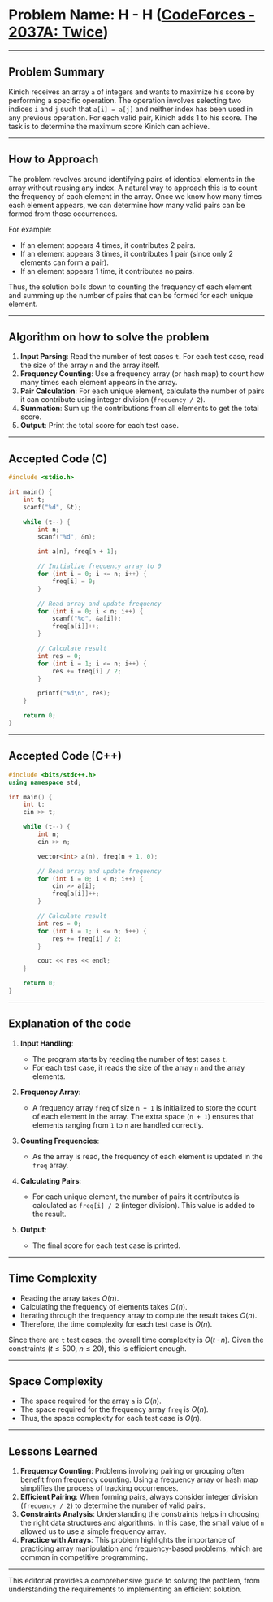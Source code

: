 # Problem Name: H - H ([CodeForces - 2037A: Twice](http://codeforces.com/problemset/problem/2037/A))

---

## Problem Summary

Kinich receives an array `a` of integers and wants to maximize his score by performing a specific operation. The operation involves selecting two indices `i` and `j` such that `a[i] = a[j]` and neither index has been used in any previous operation. For each valid pair, Kinich adds 1 to his score. The task is to determine the maximum score Kinich can achieve.

---

## How to Approach

The problem revolves around identifying pairs of identical elements in the array without reusing any index. A natural way to approach this is to count the frequency of each element in the array. Once we know how many times each element appears, we can determine how many valid pairs can be formed from those occurrences.

For example:

- If an element appears 4 times, it contributes 2 pairs.
- If an element appears 3 times, it contributes 1 pair (since only 2 elements can form a pair).
- If an element appears 1 time, it contributes no pairs.

Thus, the solution boils down to counting the frequency of each element and summing up the number of pairs that can be formed for each unique element.

---

## Algorithm on how to solve the problem

1. **Input Parsing**: Read the number of test cases `t`. For each test case, read the size of the array `n` and the array itself.
2. **Frequency Counting**: Use a frequency array (or hash map) to count how many times each element appears in the array.
3. **Pair Calculation**: For each unique element, calculate the number of pairs it can contribute using integer division (`frequency / 2`).
4. **Summation**: Sum up the contributions from all elements to get the total score.
5. **Output**: Print the total score for each test case.

---

## Accepted Code (C)

```c
#include <stdio.h>

int main() {
    int t;
    scanf("%d", &t);

    while (t--) {
        int n;
        scanf("%d", &n);

        int a[n], freq[n + 1];

        // Initialize frequency array to 0
        for (int i = 0; i <= n; i++) {
            freq[i] = 0;
        }

        // Read array and update frequency
        for (int i = 0; i < n; i++) {
            scanf("%d", &a[i]);
            freq[a[i]]++;
        }

        // Calculate result
        int res = 0;
        for (int i = 1; i <= n; i++) {
            res += freq[i] / 2;
        }

        printf("%d\n", res);
    }

    return 0;
}
```

---

## Accepted Code (C++)

```cpp
#include <bits/stdc++.h>
using namespace std;

int main() {
    int t;
    cin >> t;

    while (t--) {
        int n;
        cin >> n;

        vector<int> a(n), freq(n + 1, 0);

        // Read array and update frequency
        for (int i = 0; i < n; i++) {
            cin >> a[i];
            freq[a[i]]++;
        }

        // Calculate result
        int res = 0;
        for (int i = 1; i <= n; i++) {
            res += freq[i] / 2;
        }

        cout << res << endl;
    }

    return 0;
}
```

---

## Explanation of the code

1. **Input Handling**:
   - The program starts by reading the number of test cases `t`.
   - For each test case, it reads the size of the array `n` and the array elements.

2. **Frequency Array**:
   - A frequency array `freq` of size `n + 1` is initialized to store the count of each element in the array. The extra space (`n + 1`) ensures that elements ranging from `1` to `n` are handled correctly.

3. **Counting Frequencies**:
   - As the array is read, the frequency of each element is updated in the `freq` array.

4. **Calculating Pairs**:
   - For each unique element, the number of pairs it contributes is calculated as `freq[i] / 2` (integer division). This value is added to the result.

5. **Output**:
   - The final score for each test case is printed.

---

## Time Complexity

- Reading the array takes $O(n)$.
- Calculating the frequency of elements takes $O(n)$.
- Iterating through the frequency array to compute the result takes $O(n)$.
- Therefore, the time complexity for each test case is $O(n)$.

Since there are `t` test cases, the overall time complexity is $O(t \cdot n)$. Given the constraints ($t \leq 500$, $n \leq 20$), this is efficient enough.

---

## Space Complexity

- The space required for the array `a` is $O(n)$.
- The space required for the frequency array `freq` is $O(n)$.
- Thus, the space complexity for each test case is $O(n)$.

---

## Lessons Learned

1. **Frequency Counting**: Problems involving pairing or grouping often benefit from frequency counting. Using a frequency array or hash map simplifies the process of tracking occurrences.
2. **Efficient Pairing**: When forming pairs, always consider integer division (`frequency / 2`) to determine the number of valid pairs.
3. **Constraints Analysis**: Understanding the constraints helps in choosing the right data structures and algorithms. In this case, the small value of `n` allowed us to use a simple frequency array.
4. **Practice with Arrays**: This problem highlights the importance of practicing array manipulation and frequency-based problems, which are common in competitive programming.

---

This editorial provides a comprehensive guide to solving the problem, from understanding the requirements to implementing an efficient solution.
